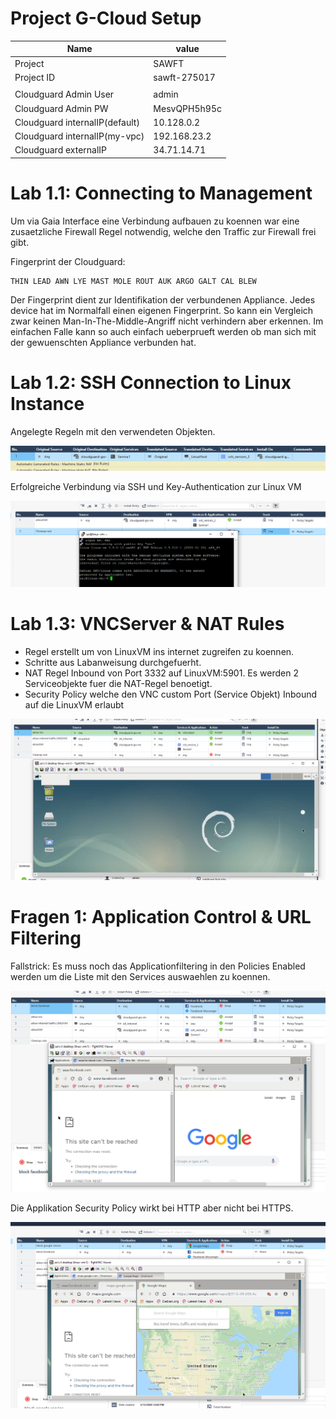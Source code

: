 # Project G-Cloud Setup

|Name|value
|---|---|
| Project | SAWFT |
| Project ID | sawft-275017 |
| | |
|Cloudguard Admin User|admin|
|Cloudguard Admin PW|MesvQPH5h95c|
|Cloudguard internalIP(default)|10.128.0.2|
|Cloudguard internalIP(my-vpc)|192.168.23.2|
|Cloudguard externalIP|34.71.14.71|

# Lab 1.1: Connecting to Management

Um via Gaia Interface eine Verbindung aufbauen zu koennen war eine zusaetzliche Firewall Regel notwendig, welche den Traffic zur Firewall frei gibt.

Fingerprint der Cloudguard:

	THIN LEAD AWN LYE MAST MOLE ROUT AUK ARGO GALT CAL BLEW

Der Fingerprint dient zur Identifikation der verbundenen Appliance. Jedes device hat im Normalfall einen eigenen Fingerprint. So kann ein Vergleich zwar keinen Man-In-The-Middle-Angriff nicht verhindern aber erkennen.
Im einfachen Falle kann so auch einfach  ueberprueft werden ob man sich mit der gewuenschten Appliance verbunden hat.

# Lab 1.2: SSH Connection to Linux Instance

Angelegte Regeln mit den verwendeten Objekten.

![NAT regel](screenshots1/1.2rules.png)

Erfolgreiche Verbindung via SSH und Key-Authentication zur Linux VM

![SSH Connect](screenshots1/1.2ssh.png)

# Lab 1.3: VNCServer & NAT Rules

- Regel erstellt um von LinuxVM ins internet zugreifen zu koennen.
- Schritte aus Labanweisung durchgefuerht.
- NAT Regel Inbound von Port 3332 auf LinuxVM:5901. Es werden 2 Serviceobjekte fuer die NAT-Regel benoetigt.
- Security Policy welche den VNC custom Port (Service Objekt) Inbound auf die LinuxVM erlaubt

![SSH Connect](screenshots1/1.3VNC.png)

# Fragen 1: Application Control & URL Filtering

Fallstrick: Es muss noch das Applicationfiltering in den Policies Enabled werden um die Liste mit den Services auswaehlen zu koennen.

![Frage1](screenshots1/Frage1.png)

Die Applikation Security Policy wirkt bei HTTP aber nicht bei HTTPS.

![Frage1.9](screenshots1/Frage1.9.png)
